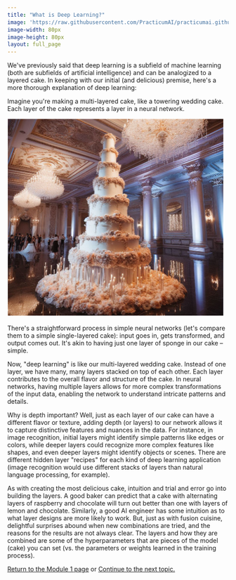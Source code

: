 ```yaml
---
title: "What is Deep Learning?"
image: 'https://raw.githubusercontent.com/PracticumAI/practicumai.github.io/main/images/icons/practicumai_deep_learning.png'
image-width: 80px
image-height: 80px
layout: full_page
---
```


We've previously said that deep learning is a subfield of machine learning (both are subfields of artificial intelligence) and can be analogized to a layered cake.  In keeping with our initial (and delicious) premise, here's a more thorough explanation of deep learning:

Imagine you're making a multi-layered cake, like a towering wedding cake. Each layer of the cake represents a layer in a neural network.

![A large cake with candles and flowers in a room with people.](/images/dlf_cake_tower.png)

There's a straightforward process in simple neural networks (let's compare them to a simple single-layered cake): input goes in, gets transformed, and output comes out. It's akin to having just one layer of sponge in our cake – simple.

Now, "deep learning" is like our multi-layered wedding cake. Instead of one layer, we have many, many layers stacked on top of each other. Each layer contributes to the overall flavor and structure of the cake. In neural networks, having multiple layers allows for more complex transformations of the input data, enabling the network to understand intricate patterns and details.

Why is depth important? Well, just as each layer of our cake can have a different flavor or texture, adding depth (or layers) to our network allows it to capture distinctive features and nuances in the data. For instance, in image recognition, initial layers might identify simple patterns like edges or colors, while deeper layers could recognize more complex features like shapes, and even deeper layers might identify objects or scenes. There are different hidden layer "recipes" for each kind of deep learning application (image recognition would use different stacks of layers than natural language processing, for example).

As with creating the most delicious cake, intuition and trial and error go into building the layers. A good baker can predict that a cake with alternating layers of raspberry and chocolate will turn out better than one with layers of lemon and chocolate. Similarly, a good AI engineer has some intuition as to what layer designs are more likely to work. But, just as with fusion cuisine, delightful surprises abound when new combinations are tried, and the reasons for the results are not always clear. The layers and how they are combined are some of the hyperparameters that are pieces of the model (cake) you can set (vs. the parameters or weights learned in the training process).

[Return to the Module 1 page](/deep_learning/README/) or [Continue to the next topic.](/deep_learning/01.3_neural_networks/)
